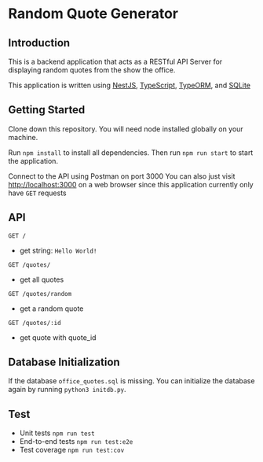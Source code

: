# Random Quote Generator

## Introduction

This is a backend application that acts as a RESTful API Server for displaying random quotes from the show the office. 

This application is written using [NestJS](https://nestjs.com/), [TypeScript](https://www.typescriptlang.org/), [TypeORM](https://typeorm.io), and [SQLite](https://www.sqlite.org)

## Getting Started

Clone down this repository. You will need node installed globally on your machine.

Run `npm install` to install all dependencies.
Then run `npm run start` to start the application.

Connect to the API using Postman on port 3000 
You can also just visit [http://localhost:3000](http://localhost:3000) on a web browser since this application currently only have `GET` requests

## API

`GET /`
* get string: `Hello World!`

`GET /quotes/`
* get all quotes

`GET /quotes/random`
* get a random quote

`GET /quotes/:id`
* get quote with quote_id

## Database Initialization

If the database `office_quotes.sql` is missing. You can initialize the database again by running `python3 initdb.py`. 

## Test

* Unit tests
`npm run test`
* End-to-end tests
`npm run test:e2e`
* Test coverage
`npm run test:cov`